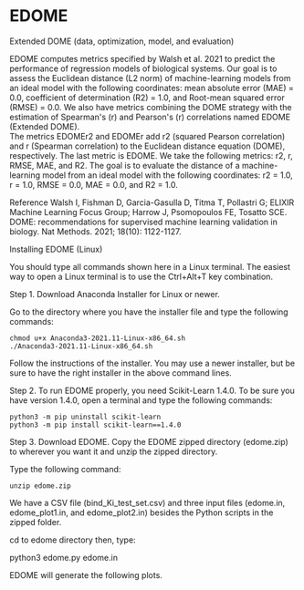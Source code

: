 # EDOME
Extended DOME (data, optimization, model, and evaluation)

EDOME computes metrics specified by Walsh et al. 2021 to predict the performance of regression models of biological systems. Our goal is to assess the Euclidean distance (L2 norm) of machine-learning models from an ideal model with the following coordinates: mean absolute error (MAE) = 0.0, coefficient of determination (R2) = 1.0, and Root-mean squared error (RMSE) = 0.0. We also have metrics combining the DOME strategy with the estimation of Spearman's (r) and Pearson's (r) correlations named EDOME (Extended DOME).  
The metrics EDOMEr2 and EDOMEr add r2 (squared Pearson correlation) and r (Spearman correlation) to the Euclidean distance equation (DOME), respectively. The last metric is EDOME. We take the following metrics: r2, r, RMSE, MAE, and R2. The goal is to evaluate the distance of a machine-learning model from an ideal model with the following coordinates: r2 = 1.0, r = 1.0, RMSE = 0.0, MAE = 0.0, and R2 = 1.0. 

Reference
Walsh I, Fishman D, Garcia-Gasulla D, Titma T, Pollastri G; ELIXIR Machine Learning Focus Group; Harrow J, Psomopoulos FE, Tosatto SCE. DOME: recommendations for supervised machine learning validation in biology. Nat Methods. 2021; 18(10): 1122-1127.

Installing EDOME (Linux)

You should type all commands shown here in a Linux terminal. The easiest way to open a Linux terminal is to use the Ctrl+Alt+T key combination.

Step 1. Download Anaconda Installer for Linux or newer.

Go to the directory where you have the installer file and type the following commands:

    chmod u+x Anaconda3-2021.11-Linux-x86_64.sh
    ./Anaconda3-2021.11-Linux-x86_64.sh

Follow the instructions of the installer. You may use a newer installer, but be sure to have the right installer in the above command lines.

Step 2. To run EDOME properly, you need Scikit-Learn 1.4.0. To be sure you have version 1.4.0, open a terminal and type the following commands:

    python3 -m pip uninstall scikit-learn
    python3 -m pip install scikit-learn==1.4.0

Step 3. Download EDOME. Copy the EDOME zipped directory (edome.zip) to wherever you want it and unzip the zipped directory.

Type the following command:

    unzip edome.zip

We have a CSV file (bind_Ki_test_set.csv) and three input files (edome.in, edome_plot1.in, and edome_plot2.in) besides the Python scripts in the zipped folder. 

cd to edome directory then, type:

python3 edome.py edome.in

EDOME will generate the following plots.

